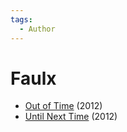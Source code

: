 ```yaml
---
tags:
  - Author
---
```


# Faulx

- [Out of Time](./outoftime.md) (2012)
- [Until Next Time](./untilnexttime.md) (2012)